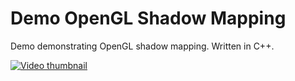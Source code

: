 # Demo OpenGL Shadow Mapping
Demo demonstrating OpenGL shadow mapping. Written in C++.

[![Video thumbnail](http://img.youtube.com/vi/hW5r5z_k4jc/0.jpg)](https://youtu.be/hW5r5z_k4jc)
